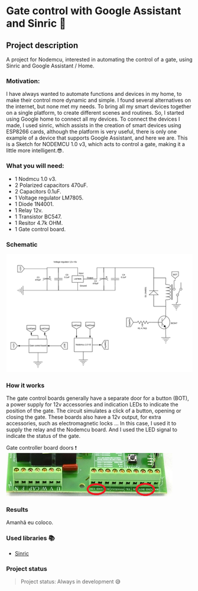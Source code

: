 # Gate control with Google Assistant and Sinric :door:
## Project description
<p align="justify"> A project for Nodemcu, interested in automating the control of a gate, using Sinric and Google Assistant / Home. </p>

### Motivation:
I have always wanted to automate functions and devices in my home, to make their control more dynamic and simple. I found several alternatives on the internet, but none met my needs. To bring all my smart devices together on a single platform, to create different scenes and routines. So, I started using Google home to connect all my devices. To connect the devices I made, I used sinric, which assists in the creation of smart devices using ESP8266 cards, although the platform is very useful, there is only one example of a device that supports Google Assistant, and here we are. This is a Sketch for NODEMCU 1.0 v3, which acts to control a gate, making it a little more intelligent.:sunglasses:.

### What you will need:
 - 1 Nodmcu 1.0 v3.
 - 2 Polarized capacitors 470uF.
 - 2 Capacitors 0.1uF.
 - 1 Voltage regulator LM7805.
 - 1 Diode 1N4001.
 - 1 Relay 12v.
 - 1 Transistor BC547.
 - 1 Resitor 4.7k OHM.
 - 1 Gate control board.

### Schematic 

 ![Esquema](https://github.com/SamueldaCostaAraujoNunes/Gate-control-with-google-assistant/blob/master/src/Schematic.png)
 
 
### How it works
The gate control boards generally have a separate door for a button (BOT), a power supply for 12v accessories and indication LEDs to indicate the position of the gate. The circuit simulates a click of a button, opening or closing the gate. These boards also have a 12v output, for extra accessories, such as electromagnetic locks ... In this case, I used it to supply the relay and the Nodemcu board. And I used the LED signal to indicate the status of the gate.

Gate controller board doors :exclamation:
 ![Saidas](https://github.com/SamueldaCostaAraujoNunes/Gate-control-with-google-assistant/blob/master/src/GateBoard.png)

### Results

 Amanhã eu coloco.
 
### Used libraries :books:
 - [Sinric](https://github.com/kakopappa/sinric)
 
### Project status
 > Project status: Always in development :sweat_smile:

